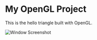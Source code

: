 # My OpenGL Project

This is the hello triangle  built with OpenGL.

![Window Screenshot](https://raw.githubusercontent.com/unisourav-18/OpenGL_projects/main/images/YoutubeOpenGL_02-04-2025.png)

